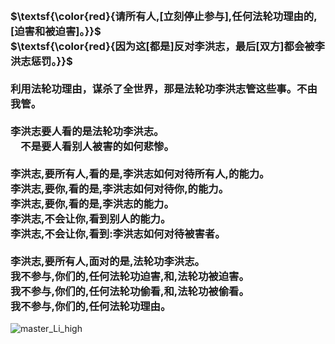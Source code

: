 <h3>
<br>$\textsf{\color{red}{请所有人,[立刻停止参与],任何法轮功理由的,[迫害和被迫害]。}}$
<br>$\textsf{\color{red}{因为这[都是]反对李洪志，最后[双方]都会被李洪志惩罚。}}$
<br>
<br>利用法轮功理由，谋杀了全世界，那是法轮功李洪志管这些事。不由我管。
<br>
<br>李洪志要人看的是法轮功李洪志。
<br>　不是要人看别人被害的如何悲惨。
<br>
<br>李洪志,要所有人,看的是,李洪志如何对待所有人,的能力。
<br>李洪志,要你,看的是,李洪志如何对待你,的能力。
<br>李洪志,要你,看的是,李洪志的能力。
<br>李洪志,不会让你,看到别人的能力。
<br>李洪志,不会让你,看到:李洪志如何对待被害者。
<br>
<br>李洪志,要所有人,面对的是,法轮功李洪志。
<br>我不参与,你们的,任何法轮功迫害,和,法轮功被迫害。
<br>我不参与,你们的,任何法轮功偷看,和,法轮功被偷看。
<br>我不参与,你们的,任何法轮功理由。
</h3>

![master_Li_high](https://github.com/user-attachments/assets/1d088a6e-5106-4616-8f01-58e80da82e53)
